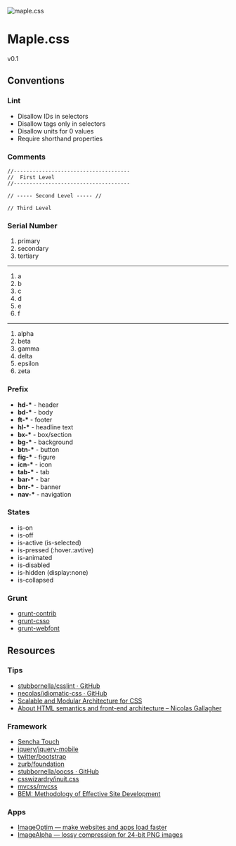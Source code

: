 ![maple.css](https://raw.github.com/t32k/maple.css/master/files/img/logo.png)

# Maple.css



v0.1

## Conventions

### Lint

 + Disallow IDs in selectors
 + Disallow tags only in selectors
 + Disallow units for 0 values
 + Require shorthand properties


### Comments
```
//-------------------------------------
//  First Level
//-------------------------------------

// ----- Second Level ----- //

// Third Level
```

### Serial Number

 1. primary
 2. secondary
 3. tertiary

* * *

 1. a
 2. b
 3. c
 4. d
 5. e
 6. f

* * *

 1. alpha
 2. beta
 3. gamma
 4. delta
 5. epsilon
 6. zeta

### Prefix

 + __hd-*__ - header
 + __bd-*__ - body
 + __ft-*__ - footer
 + __hl-*__ - headline text
 + __bx-*__ - box/section
 + __bg-*__ - background
 + __btn-*__ - button
 + __fig-*__ - figure
 + __icn-*__ - icon
 + __tab-*__ - tab
 + __bar-*__ - bar
 + __bnr-*__ - banner
 + __nav-*__ - navigation

### States

 + is-on
 + is-off
 + is-active (is-selected)
 + is-pressed (:hover.:avtive)
 + is-animated
 + is-disabled
 + is-hidden (display:none)
 + is-collapsed

### Grunt

+ [grunt-contrib](https://github.com/gruntjs/grunt-contrib)
+ [grunt-csso](https://github.com/t32k/grunt-csso)
+ [grunt-webfont](https://github.com/sapegin/grunt-webfont)

## Resources

### Tips

+ [stubbornella/csslint · GitHub](https://github.com/stubbornella/csslint)
+ [necolas/idiomatic-css · GitHub ](https://github.com/necolas/idiomatic-css/)
+ [Scalable and Modular Architecture for CSS](http://smacss.com/)
+ [About HTML semantics and front-end architecture – Nicolas Gallagher](http://nicolasgallagher.com/about-html-semantics-front-end-architecture/)

### Framework

+ [Sencha Touch](http://docs.sencha.com/touch/2-2/#!/api/Global_CSS)
+ [jquery/jquery-mobile](https://github.com/jquery/jquery-mobile)
+ [twitter/bootstrap](https://github.com/twitter/bootstrap)
+ [zurb/foundation](https://github.com/zurb/foundation)
+ [stubbornella/oocss · GitHub](https://github.com/stubbornella/oocss)
+ [csswizardry/inuit.css](https://github.com/csswizardry/inuit.css)
+ [mvcss/mvcss](https://github.com/mvcss/mvcss)
+ [BEM: Methodology of Effective Site Development](http://bem.info/)

### Apps

+ [ImageOptim — make websites and apps load faster](http://imageoptim.com/)
+ [ImageAlpha — lossy compression for 24-bit PNG images](http://pngmini.com/)


